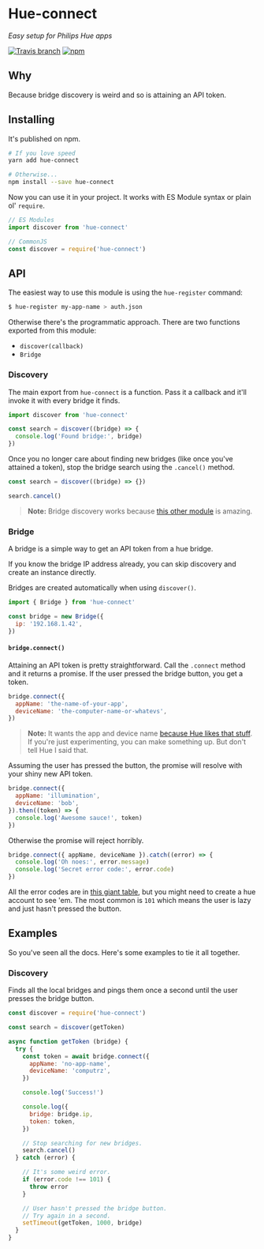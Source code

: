 # Hue-connect
*Easy setup for Philips Hue apps*

[![Travis branch](https://img.shields.io/travis/PsychoLlama/hue-connect/master.svg?style=flat-square)](https://travis-ci.org/PsychoLlama/hue-connect)
[![npm](https://img.shields.io/npm/v/hue-connect.svg?style=flat-square)](https://www.npmjs.com/package/hue-connect)

## Why
Because bridge discovery is weird and so is attaining an API token.

## Installing
It's published on npm.

```sh
# If you love speed
yarn add hue-connect

# Otherwise...
npm install --save hue-connect
```

Now you can use it in your project. It works with ES Module syntax or plain ol' `require`.

```js
// ES Modules
import discover from 'hue-connect'

// CommonJS
const discover = require('hue-connect')
```

## API
The easiest way to use this module is using the `hue-register` command:

```sh
$ hue-register my-app-name > auth.json
```

Otherwise there's the programmatic approach. There are two functions exported from this module:

- `discover(callback)`
- `Bridge`

### Discovery
The main export from `hue-connect` is a function. Pass it a callback and it'll invoke it with every bridge it finds.

```js
import discover from 'hue-connect'

const search = discover((bridge) => {
  console.log('Found bridge:', bridge)
})
```

Once you no longer care about finding new bridges (like once you've attained a token), stop the bridge search using the `.cancel()` method.

```js
const search = discover((bridge) => {})

search.cancel()
```

> **Note:** Bridge discovery works because [this other module](https://www.npmjs.com/package/hue-bridge-discovery) is amazing.

### Bridge
A bridge is a simple way to get an API token from a hue bridge.

If you know the bridge IP address already, you can skip discovery and create an instance directly.

Bridges are created automatically when using `discover()`.

```js
import { Bridge } from 'hue-connect'

const bridge = new Bridge({
  ip: '192.168.1.42',
})
```

#### `bridge.connect()`
Attaining an API token is pretty straightforward. Call the `.connect` method and it returns a promise. If the user pressed the bridge button, you get a token.

```js
bridge.connect({
  appName: 'the-name-of-your-app',
  deviceName: 'the-computer-name-or-whatevs',
})
```

> **Note:** It wants the app and device name [because Hue likes that stuff](https://www.developers.meethue.com/documentation/getting-started). If you're just experimenting, you can make something up. But don't tell Hue I said that.

Assuming the user has pressed the button, the promise will resolve with your shiny new API token.

```js
bridge.connect({
  appName: 'illumination',
  deviceName: 'bob',
}).then((token) => {
  console.log('Awesome sauce!', token)
})
```

Otherwise the promise will reject horribly.

```js
bridge.connect({ appName, deviceName }).catch((error) => {
  console.log('Oh noes:', error.message)
  console.log('Secret error code:', error.code)
})
```

All the error codes are in [this giant table](https://www.developers.meethue.com/documentation/error-messages), but you might need to create a hue account to see 'em. The most common is `101` which means the user is lazy and just hasn't pressed the button.

## Examples
So you've seen all the docs. Here's some examples to tie it all together.

### Discovery
Finds all the local bridges and pings them once a second until the user presses the bridge button.

```js
const discover = require('hue-connect')

const search = discover(getToken)

async function getToken (bridge) {
  try {
    const token = await bridge.connect({
      appName: 'no-app-name',
      deviceName: 'computrz',
    })

    console.log('Success!')

    console.log({
      bridge: bridge.ip,
      token: token,
    })

    // Stop searching for new bridges.
    search.cancel()
  } catch (error) {

    // It's some weird error.
    if (error.code !== 101) {
      throw error
    }

    // User hasn't pressed the bridge button.
    // Try again in a second.
    setTimeout(getToken, 1000, bridge)
  }
}
```
